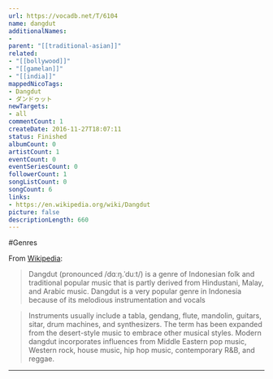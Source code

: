 ```yaml
---
url: https://vocadb.net/T/6104
name: dangdut
additionalNames: 
- 
parent: "[[traditional-asian]]"
related:
- "[[bollywood]]"
- "[[gamelan]]"
- "[[india]]"
mappedNicoTags:
- Dangdut
- ダンドゥット
newTargets:
- all
commentCount: 1
createDate: 2016-11-27T18:07:11
status: Finished
albumCount: 0
artistCount: 1
eventCount: 0
eventSeriesCount: 0
followerCount: 1
songListCount: 0
songCount: 6
links: 
- https://en.wikipedia.org/wiki/Dangdut
picture: false
descriptionLength: 660
---
```


#Genres

From [Wikipedia](https://en.wikipedia.org/wiki/Dangdut):

> Dangdut (pronounced /dɑːŋ.ˈduːt/) is a genre of Indonesian folk and traditional popular music that is partly derived from Hindustani, Malay, and Arabic music. Dangdut is a very popular genre in Indonesia because of its melodious instrumentation and vocals

> Instruments usually include a tabla, gendang, flute, mandolin, guitars, sitar, drum machines, and synthesizers. The term has been expanded from the desert-style music to embrace other musical styles. Modern dangdut incorporates influences from Middle Eastern pop music, Western rock, house music, hip hop music, contemporary R&B, and reggae.

---

